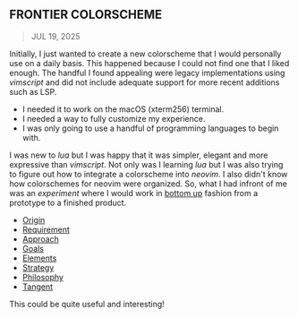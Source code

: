 ## FRONTIER COLORSCHEME
> JUL 19, 2025

Initially, I just wanted to create a new colorscheme that I would personally
use on a daily basis.  This happened because I could not find one that I liked
enough.  The handful I found appealing were legacy implementations using
_vimscript_ and did not include adequate support for more recent additions
such as LSP.

* I needed it to work on the macOS (xterm256) terminal.
* I needed a way to fully customize my experience.
* I was only going to use a handful of programming languages to begin with.

I was new to _lua_ but I was happy that it was simpler, elegant and
more expressive than _vimscript_.  Not only was I learning _lua_ but
I was also trying to figure out how to integrate a colorscheme into _neovim_.
I also didn't know how colorschemes for neovim were organized.
So, what I had infront of me was an _experiment_ where I would work in
[bottom up](https://rubocode.github.io/blog/2018-08-17/top-down-and-bottom-up)
fashion from a prototype to a finished product.

* [Origin](origin.md)
* [Requirement](requirement.md)
* [Approach](approach.md)
* [Goals](goals.md)
* [Elements](elements.md)
* [Strategy](strategy.md)
* [Philosophy](philosophy.md)
* [Tangent](tangent.md)

This could be quite useful and interesting!

